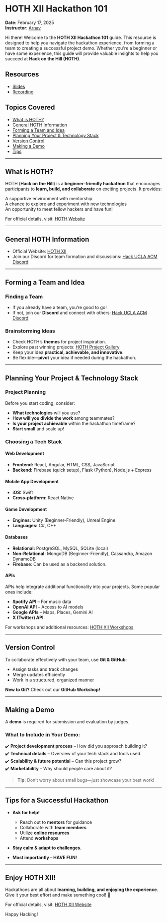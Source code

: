 # HOTH XII Hackathon 101  

**Date**: February 17, 2025  
**Instructor**: [Arnav](https://aroy23.github.io/) 

Hi there! Welcome to the **HOTH XII Hackathon 101** guide. This resource is designed to help you navigate the hackathon experience, from forming a team to creating a successful project demo. Whether you're a beginner or have some experience, this guide will provide valuable insights to help you succeed at **Hack on the Hill (HOTH)**.  

## Resources  
- [Slides](https://tinyurl.com/hack101-slides)  
- [Recording](ADD_RECORDING_LINK)  

## Topics Covered  
- [What is HOTH?](#what-is-hoth)  
- [General HOTH Information](#general-hoth-information)  
- [Forming a Team and Idea](#forming-a-team-and-idea)  
- [Planning Your Project & Technology Stack](#planning-your-project--technology-stack)  
- [Version Control](#version-control)  
- [Making a Demo](#making-a-demo)  
- [Tips](#tips)  

---

## What is HOTH?  

HOTH (**Hack on the Hill**) is a **beginner-friendly hackathon** that encourages participants to **learn, build, and collaborate** on exciting projects. It provides:  

A supportive environment with mentorship  
A chance to explore and experiment with new technologies  
An opportunity to meet fellow hackers and have fun!  

For official details, visit: [HOTH Website](https://hoth.uclaacm.com/)  

---

## General HOTH Information  

- Official Website: [HOTH XII](https://hoth.uclaacm.com/)  
- Join our Discord for team formation and discussions: [Hack UCLA ACM Discord](https://discord.gg/gwaaFS2fah)  

---

## Forming a Team and Idea  

### Finding a Team  
- If you already have a team, you’re good to go!  
- If not, join our **Discord** and connect with others: [Hack UCLA ACM Discord](https://discord.gg/gwaaFS2fah)  

### Brainstorming Ideas  
- Check HOTH’s **themes** for project inspiration.  
- Explore past winning projects: [HOTH Project Gallery](https://hoth.uclaacm.com/gallery)  
- Keep your idea **practical, achievable, and innovative**.  
- Be flexible—**pivot** your idea if needed during the hackathon.  

---

## Planning Your Project & Technology Stack  

### Project Planning  
Before you start coding, consider:  
- **What technologies** will you use?  
- **How will you divide the work** among teammates?  
- **Is your project achievable** within the hackathon timeframe?  
- **Start small** and scale up!  

### Choosing a Tech Stack  

#### Web Development  
- **Frontend:** React, Angular, HTML, CSS, JavaScript  
- **Backend:** Firebase (quick setup), Flask (Python), Node.js + Express  

#### Mobile App Development  
- **iOS:** Swift  
- **Cross-platform:** React Native  

#### Game Development  
- **Engines:** Unity (Beginner-Friendly), Unreal Engine  
- **Languages:** C#, C++  

#### Databases  
- **Relational:** PostgreSQL, MySQL, SQLite (local)  
- **Non-Relational:** MongoDB (Beginner-Friendly), Cassandra, Amazon DynamoDB  
- **Firebase**: Can be used as a backend solution.  

#### APIs  
APIs help integrate additional functionality into your projects. Some popular ones include:  
- **Spotify API** – For music data  
- **OpenAI API** – Access to AI models  
- **Google APIs** – Maps, Places, Gemini AI  
- **X (Twitter) API**  

For workshops and additional resources: [HOTH XII Workshops](https://github.com/uclaacm/hothXII-workshops)  

---

## Version Control  

To collaborate effectively with your team, use **Git & GitHub**:  
- Assign tasks and track changes  
- Merge updates efficiently  
- Work in a structured, organized manner  

**New to Git?** Check out our **GitHub Workshop!**  

---

## Making a Demo  

A **demo** is required for submission and evaluation by judges.  

### What to Include in Your Demo:  
✔️ **Project development process** – How did you approach building it?  
✔️ **Technical details** – Overview of your tech stack and tools used.  
✔️ **Scalability & future potential** – Can this project grow?  
✔️ **Marketability** – Why should people care about it?  

> **Tip:** Don’t worry about small bugs—just showcase your best work!  

---

## Tips for a Successful Hackathon  

- **Ask for help!**  
  - Reach out to **mentors** for guidance  
  - Collaborate with **team members**  
  - Utilize **online resources**  
  - Attend **workshops**  

- **Stay calm & adapt to challenges.**  
- **Most importantly – HAVE FUN!**  

---

## Enjoy HOTH XII!  

Hackathons are all about **learning, building, and enjoying the experience**. Give it your best effort and make something cool! 🚀  

For official details, visit: [HOTH XII Website](https://hoth.uclaacm.com/)  

Happy Hacking!
